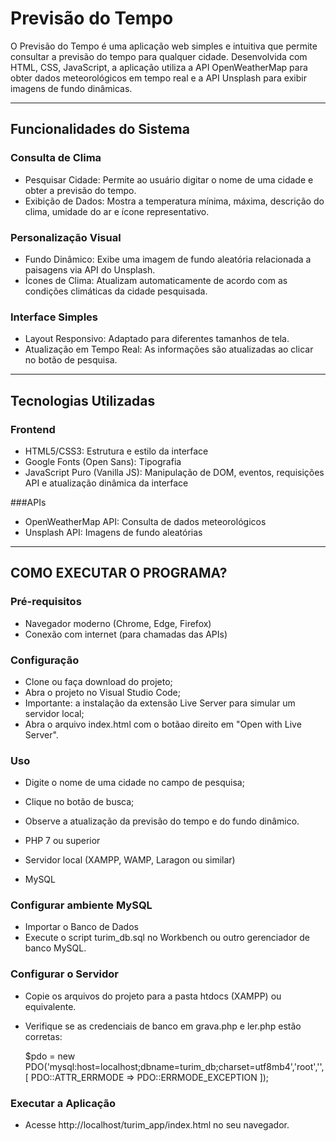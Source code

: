 # Previsão do Tempo

O Previsão do Tempo é uma aplicação web simples e intuitiva que permite consultar a previsão do tempo para qualquer cidade. 
Desenvolvida com HTML, CSS, JavaScript, a aplicação utiliza a API OpenWeatherMap para obter dados meteorológicos em tempo real e a API Unsplash para exibir imagens de fundo dinâmicas.

---

## Funcionalidades do Sistema
### Consulta de Clima
- Pesquisar Cidade: Permite ao usuário digitar o nome de uma cidade e obter a previsão do tempo.
- Exibição de Dados: Mostra a temperatura mínima, máxima, descrição do clima, umidade do ar e ícone representativo.

### Personalização Visual
- Fundo Dinâmico: Exibe uma imagem de fundo aleatória relacionada a paisagens via API do Unsplash.
- Ícones de Clima: Atualizam automaticamente de acordo com as condições climáticas da cidade pesquisada.

### Interface Simples
- Layout Responsivo: Adaptado para diferentes tamanhos de tela.
- Atualização em Tempo Real: As informações são atualizadas ao clicar no botão de pesquisa.

---

## Tecnologias Utilizadas
### Frontend
- HTML5/CSS3: Estrutura e estilo da interface
- Google Fonts (Open Sans): Tipografia
- JavaScript Puro (Vanilla JS): Manipulação de DOM, eventos, requisições API e atualização dinâmica da interface

###APIs
- OpenWeatherMap API: Consulta de dados meteorológicos
- Unsplash API: Imagens de fundo aleatórias

---

## COMO EXECUTAR O PROGRAMA?
### Pré-requisitos
- Navegador moderno (Chrome, Edge, Firefox)
- Conexão com internet (para chamadas das APIs)

### Configuração
- Clone ou faça download do projeto;
- Abra o projeto no Visual Studio Code;
- Importante: a instalação da extensão Live Server para simular um servidor local;
- Abra o arquivo index.html com o botãao direito em "Open with Live Server".

### Uso
- Digite o nome de uma cidade no campo de pesquisa;
- Clique no botão de busca;
- Observe a atualização da previsão do tempo e do fundo dinâmico.















- PHP 7 ou superior
- Servidor local (XAMPP, WAMP, Laragon ou similar)
- MySQL

### Configurar ambiente MySQL
- Importar o Banco de Dados
- Execute o script turim_db.sql no Workbench ou outro gerenciador de banco MySQL.

### Configurar o Servidor
- Copie os arquivos do projeto para a pasta htdocs (XAMPP) ou equivalente.
- Verifique se as credenciais de banco em grava.php e ler.php estão corretas:
  
  $pdo = new PDO('mysql:host=localhost;dbname=turim_db;charset=utf8mb4','root','',[
  PDO::ATTR_ERRMODE => PDO::ERRMODE_EXCEPTION
]);

### Executar a Aplicação
- Acesse http://localhost/turim_app/index.html no seu navegador.
